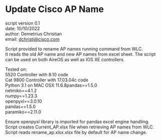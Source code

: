 # Update Cisco AP Name
script version 0.1 <br>
date: 10/10/2022 <br>
author: Demetrius Christian <br>
email: dchristi@cisco.com <br>

Script provided to rename AP names running command from WLC. <br>
It reads the old AP name and new AP names from excel sheet. The
script can be used on both AireOS as well as IOS XE controllers.

Tested on: <br>
5520 Controller with 8.10 code <br>
Cat 9800 Controller with  17.03.04c code <br>
Python 3.1 on MAC OSX 11.6.8pandas==1.5.0 <br>
netmiko==4.1.2 <br>
numpy==1.23.3 <br>
openpyxl==3.0.10 <br>
pandas==1.5.0 <br>
paramiko==2.11.0 <br>

Ensure openpyxl library is imported for pandas excel engine handling. <br>
Script creates Current_AP.xlsx file when retrieving AP names from WLC. <br>
Script reads rename_ap.xlsx.xlsx file by default for AP name change.